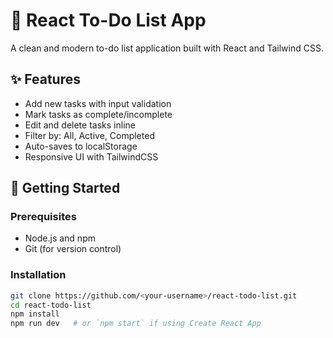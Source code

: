 # 📝 React To-Do List App

A clean and modern to-do list application built with React and Tailwind CSS.

## ✨ Features

- Add new tasks with input validation
- Mark tasks as complete/incomplete
- Edit and delete tasks inline
- Filter by: All, Active, Completed
- Auto-saves to localStorage
- Responsive UI with TailwindCSS

## 🚀 Getting Started

### Prerequisites

- Node.js and npm
- Git (for version control)

### Installation

```bash
git clone https://github.com/<your-username>/react-todo-list.git
cd react-todo-list
npm install
npm run dev   # or `npm start` if using Create React App
